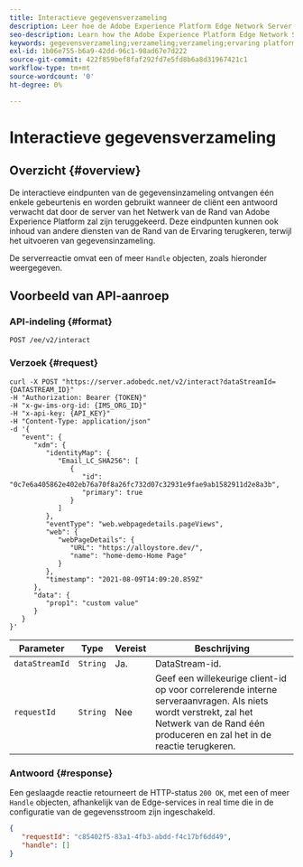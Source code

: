 ```yaml
---
title: Interactieve gegevensverzameling
description: Leer hoe de Adobe Experience Platform Edge Network Server API interactieve gegevensverzameling uitvoert
seo-description: Learn how the Adobe Experience Platform Edge Network Server API performs interactive data collection
keywords: gegevensverzameling;verzameling;verzameling;ervaring platform edge network;api;interactieve gegevensverzameling
exl-id: 1b06e755-b6a9-42dd-96c1-98ad67e7d222
source-git-commit: 422f859bef8faf292fd7e5fd8b6a8d31967421c1
workflow-type: tm+mt
source-wordcount: '0'
ht-degree: 0%

---
```


# Interactieve gegevensverzameling

## Overzicht {#overview}

De interactieve eindpunten van de gegevensinzameling ontvangen één enkele gebeurtenis en worden gebruikt wanneer de cliënt een antwoord verwacht dat door de server van het Netwerk van de Rand van Adobe Experience Platform zal zijn teruggekeerd. Deze eindpunten kunnen ook inhoud van andere diensten van de Rand van de Ervaring terugkeren, terwijl het uitvoeren van gegevensinzameling.

De serverreactie omvat een of meer `Handle` objecten, zoals hieronder weergegeven.

## Voorbeeld van API-aanroep

### API-indeling {#format}

```http
POST /ee/v2/interact
```

### Verzoek {#request}

```shell
curl -X POST "https://server.adobedc.net/v2/interact?dataStreamId={DATASTREAM_ID}" 
-H "Authorization: Bearer {TOKEN}" 
-H "x-gw-ims-org-id: {IMS_ORG_ID}" 
-H "x-api-key: {API_KEY}" 
-H "Content-Type: application/json" 
-d '{
   "event": {
      "xdm": {
         "identityMap": {
            "Email_LC_SHA256": [
               {
                  "id": "0c7e6a405862e402eb76a70f8a26fc732d07c32931e9fae9ab1582911d2e8a3b",
                  "primary": true
               }
            ]
         },
         "eventType": "web.webpagedetails.pageViews",
         "web": {
            "webPageDetails": {
               "URL": "https://alloystore.dev/",
               "name": "home-demo-Home Page"
            }
         },
         "timestamp": "2021-08-09T14:09:20.859Z"
      },
      "data": {
         "prop1": "custom value"
      }
   }
}'
```

| Parameter | Type | Vereist | Beschrijving |
| --- | --- | --- | --- |
| `dataStreamId` | `String` | Ja. | DataStream-id. |
| `requestId` | `String` | Nee | Geef een willekeurige client-id op voor correlerende interne serveraanvragen. Als niets wordt verstrekt, zal het Netwerk van de Rand één produceren en zal het in de reactie terugkeren. |

### Antwoord {#response}

Een geslaagde reactie retourneert de HTTP-status `200 OK`, met een of meer `Handle` objecten, afhankelijk van de Edge-services in real time die in de configuratie van de gegevensstroom zijn ingeschakeld.

```json
{
   "requestId": "c85402f5-83a1-4fb3-abdd-f4c17bf6dd49",
   "handle": []
}
```
